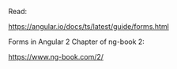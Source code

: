 Read:

https://angular.io/docs/ts/latest/guide/forms.html

Forms in Angular 2 Chapter of ng-book 2:

https://www.ng-book.com/2/